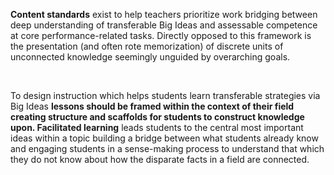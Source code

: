 <p><strong>Content standards</strong><span style=font-weight: 400;> exist to help teachers prioritize work bridging between deep understanding of transferable Big Ideas and assessable competence at core performance-related tasks. Directly opposed to this framework is the presentation (and often rote memorization) of discrete units of unconnected knowledge seemingly unguided by overarching goals. </span></p>  <p> </p>  <p><span style=font-weight: 400;>To design instruction which helps students learn transferable strategies via Big Ideas </span><strong>lessons should be framed within the context of their field creating structure and scaffolds for students to construct knowledge upon. Facilitated learning</strong><span style=font-weight: 400;> leads students to the central most important ideas within a topic building a bridge between what students already know and engaging students in a sense-making process to understand that which they do not know about how the disparate facts in a field are connected.  </span></p>
